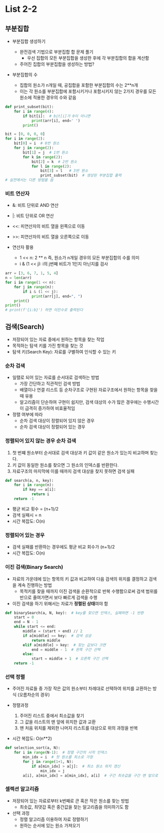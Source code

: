 # List 2-2

## 부분집합
- 부분집합 생성하기
    - 완전검색 기법으로 부분집합 합 문제 풀기
        - 우선 집합의 모든 부분집합을 생성한 후에 각 부분집합의 합을 계산함
    - 주어진 집합의 부분집합을 생성하는 방법?

- 부분집합의 수
    - 집합의 원소가 n개일 때, 공집합을 포함한 부분집합의 수는 2**n개
    - 이는 각 원소를 부분집합에 포함시키거나 포함시키지 않는 2가지 경우를 모든 원소에 적용한 경우의 수와 같음

```python
def print_subset(bit):
    for i in range(4):
        if bit[i]:  # bit[i]가 0이 아니면
            print(arr[i], end=' ')
        print()

bit = [0, 0, 0, 0]
for i in range(2):
    bit[0] = i  # 0번 원소
    for j in range(2):
        bit[1] = j  # 1번 원소
        for k in range(2):
            bit[2] = k  # 2번 원소
            for l in range(2):
                bit[3] = l   # 3번 원소
                print_subset(bit)  # 생성된 부분집합 출력
# 실전에서는 다른 방법을 씀
```
### 비트 연산자
- &: 비트 단위로 AND 연산
- |: 비트 단위로 OR 연산
- <<: 피연산자의 비트 열을 왼쪽으로 이동
- \>>: 피연산자의 비트 열을 오른쪽으로 이동

- 연산자 활용
    - 1 << n: 2 ** n 즉, 원소가 n개일 경우의 모든 부분집합의 수를 의미
    - i & (1 << j): i의 j번째 비트가 1인지 아닌지를 검사

```python
arr = [3, 6, 7, 1, 5, 4]
n = len(arr)
for i in range(1 << n):
    for j in range(n):
        if i & (1 << j):
            print(arr[j], end=", ")
    print()
print()
# print(f'{i:b}') 하면 이진수로 출력된다
```

## 검색(Search)
- 저장되어 있는 자료 중에서 원하는 항목을 찾는 작업
- 목적하는 탐색 키를 가진 항목을 찾는 것
- 탐색 키(Search Key): 자료를 구별하여 인식할 수 있는 키

### 순차 검색
- 일렬로 되어 있는 자료를 순서대로 검색하는 방법
    - 가장 간단하고 직관적인 검색 방법
    - 배열이나 연결 리스트 등 순차구조로 구현된 자료구조에서 원하는 항목을 찾을 때 유용
    - 알고리즘이 단순하여 구현이 쉽지만, 검색 대상의 수가 많은 경우에는 수행시간이 급격히 증가하여 비효율적임
- 정렬 여부에 따라
    - 순차 검색 대상이 정렬되어 있지 않은 경우
    - 순차 검색 대상이 정렬되어 있는 경우

### 정렬되어 있지 않는 경우 순차 검색
1. 첫 번쨰 원소부터 순서대로 검색 대상과 키 값이 같은 원소가 있는지 비교하며 찾는다.
2. 키 값이 동일한 원소를 찾으면 그 원소의 인덱스를 반환한다.
3. 자료구조의 마지막에 이를 때까지 검색 대상을 찾지 못하면 검색 실패
```python
def search(a, n, key):
    for i in range(n):
        if key == a[i]:
            return i
    return -1
```
- 평균 비교 횟수 = (n+1)/2
- 검색 실패시 = n
- 시간 복잡도: O(n)

### 정렬되어 있는 경우
- 검색 실패를 반환하는 경우에도 평균 비교 회수가 (n+1)/2
- 시간 복잡도: O(n)

### 이진 검색(Binary Search)
- 자료의 가운데에 있는 항목의 키 값과 비교하여 다음 검색의 위치를 결정하고 검색을 계속 진행하는 방법
    - 목적키를 찾을 때까지 이진 검색을 순환적으로 반복 수행함으로써 검색 범위를 반으로 줄여가면서 보다 빠르게 검색을 수행
- 이진 검색을 하기 위해서는 자료가 **정렬된 상태**여야 함
```python
def binarySearch(a, N, key):  # key를 찾으면 인덱스, 실패하면 -1 반환
    start = 0
    end = N - 1
    while start <= end:
        middle = (start + end) // 2
        if a[middle] == key:  # 검색 성공
            return middle
        elif a[middle] > key:  # 찾는 값보다 크면
            end = middle - 1  # 왼쪽 구간 선택
        else:
            start = middle + 1  # 오른쪽 구간 선택
    return -1
```

### 선택 정렬
- 주어진 자료들 중 가장 작은 값의 원소부터 차례대로 선택하여 위치를 교환하는 방식 (오름차순의 경우)
- 정렬과정
    1. 주어진 리스트 중에서 최소값을 찾기
    2. 그 값을 리스트의 맨 앞에 위치한 값과 교환
    3. 맨 처음 위치를 제외한 나머지 리스트를 대상으로 위의 과정을 반복

- 시간 복잡도: O(n**2)
```python
def selection_sort(a, N):
    for i in range(N-1):  # 정렬 구간의 시작 인덱스
        min_idx = i  # 첫 원소를 최소로 가정
        for j in range(1+1, N):
            if a[min_idx] > a[j]:  # 최소 원소 위치 갱신
                min_idx = j
        a[i], a[min_idx] = a[min_idx], a[i]  # 구간 최솟값을 구간 맨 앞으로
```

### 셀렉션 알고리즘
- 저장되어 있는 자료로부터 k번째로 큰 혹은 작은 원소를 찾는 방법
    - 최솟값, 최댓갑 혹은 중간값을 찾는 알고리즘을 의미하기도 함
- 선택 과정
    - 정렬 알고리즘 이용하여 자료 정렬하기
    - 원하는 순서에 있는 원소 가져오기